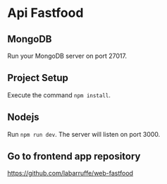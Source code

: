 # Api Fastfood

## MongoDB

Run your MongoDB server on port 27017.

## Project Setup

Execute the command `npm install`.

## Nodejs

Run `npm run dev`. The server will listen on port 3000.

## Go to frontend app repository

https://github.com/labarruffe/web-fastfood
